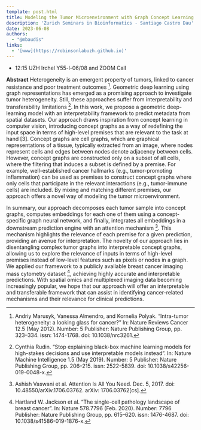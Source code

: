 ```yaml
---
template: post.html
title: Modeling the Tumor Microenvironment with Graph Concept Learning 
description: 'Zurich Seminars in Bioinformatics - Santiago Castro Dau'
date: 2023-06-08
authors:
  - "@mbaudis"
links:
  - '[www](https://robinsonlabuzh.github.io)'
---
```


* 12:15 UZH Irchel Y55-l-06/08 and ZOOM Call

**Abstract** Heterogeneity is an emergent property of tumors, linked to cancer resistance and poor treatment outcomes [^1]. Geometric deep learning using graph representations has emerged as a promising approach to investigate tumor heterogeneity. Still, these approaches suffer from interpretability and transferability limitations [^2]. In this work, we propose a geometric deep-learning model with an interpretability framework to predict metadata from spatial datasets.<!--more--> Our approach draws inspiration from concept learning in computer vision, introducing concept graphs as a way of redefining the input space in terms of high-level premises that are relevant to the task at hand [3]. Concept graphs are cell graphs, which are graphical representations of a tissue, typically extracted from an image, where nodes represent cells and edges between nodes denote adjacency between cells. However, concept graphs are constructed only on a subset of all cells, where the filtering that induces a subset is defined by a premise. For example, well-established cancer hallmarks (e.g., tumor-promoting inflammation) can be used as premises to construct concept graphs where only cells that participate in the relevant interactions (e.g., tumor-immune cells) are included. By mixing and matching different premises, our approach offers a novel way of modeling the tumor microenvironment.

In summary, our approach decomposes each tumor sample into concept graphs, computes embeddings for each one of them using a concept-specific graph neural network, and finally, integrates all embeddings in a downstream prediction engine with an attention mechanism [^4]. This mechanism highlights the relevance of each premise for a given prediction, providing an avenue for interpretation. The novelty of our approach lies in disentangling complex tumor graphs into interpretable concept graphs, allowing us to explore the relevance of inputs in terms of high-level premises instead of low-level features such as pixels or nodes in a graph. We applied our framework to a publicly available breast cancer imaging mass cytometry dataset [^5], achieving highly accurate and interpretable predictions. With spatial omics and multiplexed imaging data becoming increasingly popular, we hope that our approach will offer an interpretable and transferable framework that can assist in identifying cancer-related mechanisms and their relevance for clinical predictions. 

[^1]:  Andriy Marusyk, Vanessa Almendro, and Kornelia Polyak. “Intra-tumor heterogeneity: a looking glass for cancer?” In: Nature Reviews Cancer 12.5 (May 2012). Number: 5 Publisher: Nature Publishing Group, pp. 323–334. issn: 1474-1768. doi: 10.1038/nrc3261.

[^2]:  Cynthia Rudin. “Stop explaining black-box machine learning models for high-stakes decisions and use interpretable models instead”. In: Nature Machine Intelligence 1.5 (May 2019). Number: 5 Publisher: Nature Publishing Group, pp. 206–215. issn: 2522-5839. doi: 10.1038/s42256-019-0048-x. 

[^3]:  Kaidi Cao, Maria Brbic, and Jure Leskovec. Concept Learners for Few- Shot Learning. Mar. 20, 2021. arXiv: 2007.07375[cs,stat].

[^4]:  Ashish Vaswani et al. Attention Is All You Need. Dec. 5, 2017. doi: 10.48550/arXiv.1706.03762. arXiv: 1706.03762[cs].

[^5]:  Hartland W. Jackson et al. “The single-cell pathology landscape of breast cancer”. In: Nature 578.7796 (Feb. 2020). Number: 7796 Publisher: Nature Publishing Group, pp. 615–620. issn: 1476-4687. doi: 10.1038/s41586-019-1876-x. 